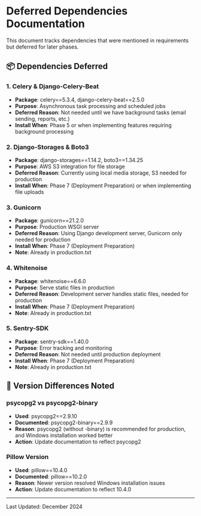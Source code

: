 # Deferred Dependencies Documentation

This document tracks dependencies that were mentioned in requirements but deferred for later phases.

## 📦 Dependencies Deferred

### 1. Celery & Django-Celery-Beat
- **Package**: celery==5.3.4, django-celery-beat==2.5.0
- **Purpose**: Asynchronous task processing and scheduled jobs
- **Deferred Reason**: Not needed until we have background tasks (email sending, reports, etc.)
- **Install When**: Phase 5 or when implementing features requiring background processing

### 2. Django-Storages & Boto3
- **Package**: django-storages==1.14.2, boto3==1.34.25
- **Purpose**: AWS S3 integration for file storage
- **Deferred Reason**: Currently using local media storage, S3 needed for production
- **Install When**: Phase 7 (Deployment Preparation) or when implementing file uploads

### 3. Gunicorn
- **Package**: gunicorn==21.2.0
- **Purpose**: Production WSGI server
- **Deferred Reason**: Using Django development server, Gunicorn only needed for production
- **Install When**: Phase 7 (Deployment Preparation)
- **Note**: Already in production.txt

### 4. Whitenoise
- **Package**: whitenoise==6.6.0
- **Purpose**: Serve static files in production
- **Deferred Reason**: Development server handles static files, needed for production
- **Install When**: Phase 7 (Deployment Preparation)
- **Note**: Already in production.txt

### 5. Sentry-SDK
- **Package**: sentry-sdk==1.40.0
- **Purpose**: Error tracking and monitoring
- **Deferred Reason**: Not needed until production deployment
- **Install When**: Phase 7 (Deployment Preparation)
- **Note**: Already in production.txt

## 📝 Version Differences Noted

### psycopg2 vs psycopg2-binary
- **Used**: psycopg2==2.9.10
- **Documented**: psycopg2-binary==2.9.9
- **Reason**: psycopg2 (without -binary) is recommended for production, and Windows installation worked better
- **Action**: Update documentation to reflect psycopg2

### Pillow Version
- **Used**: pillow==10.4.0
- **Documented**: pillow==10.2.0
- **Reason**: Newer version resolved Windows installation issues
- **Action**: Update documentation to reflect 10.4.0

---

Last Updated: December 2024